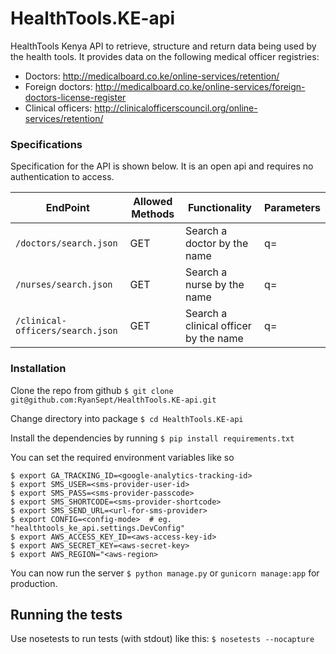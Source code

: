 # HealthTools.KE-api
HealthTools Kenya API to retrieve, structure and return data being used by the health tools. It provides
data on the following medical officer registries: 

- Doctors: http://medicalboard.co.ke/online-services/retention/
- Foreign doctors: http://medicalboard.co.ke/online-services/foreign-doctors-license-register
- Clinical officers: http://clinicalofficerscouncil.org/online-services/retention/

### Specifications
Specification for the API is shown below. It is an open api and requires no authentication to access.


| EndPoint                            | Allowed Methods  | Functionality                                            | Parameters |
|-------------------------------------|------------------|----------------------------------------------------------|------------|
| `/doctors/search.json`              | GET              | Search a doctor by the name                              | q=<name>   |
| `/nurses/search.json`               | GET              | Search a nurse by the name                               | q=<name>   |
| `/clinical-officers/search.json`    | GET              | Search a clinical officer by the name                    | q=<name>   |


### Installation
Clone the repo from github `$ git clone git@github.com:RyanSept/HealthTools.KE-api.git`

Change directory into package `$ cd HealthTools.KE-api`

Install the dependencies by running `$ pip install requirements.txt`

You can set the required environment variables like so
```<>
$ export GA_TRACKING_ID=<google-analytics-tracking-id>
$ export SMS_USER=<sms-provider-user-id>
$ export SMS_PASS=<sms-provider-passcode>
$ export SMS_SHORTCODE=<sms-provider-shortcode>
$ export SMS_SEND_URL=<url-for-sms-provider>
$ export CONFIG=<config-mode>  # eg. "healthtools_ke_api.settings.DevConfig"
$ export AWS_ACCESS_KEY_ID=<aws-access-key-id>
$ export AWS_SECRET_KEY=<aws-secret-key>
$ export AWS_REGION="<aws-region>
```

You can now run the server `$ python manage.py` or `gunicorn manage:app` for production.


## Running the tests

Use nosetests to run tests (with stdout) like this:
```$ nosetests --nocapture```